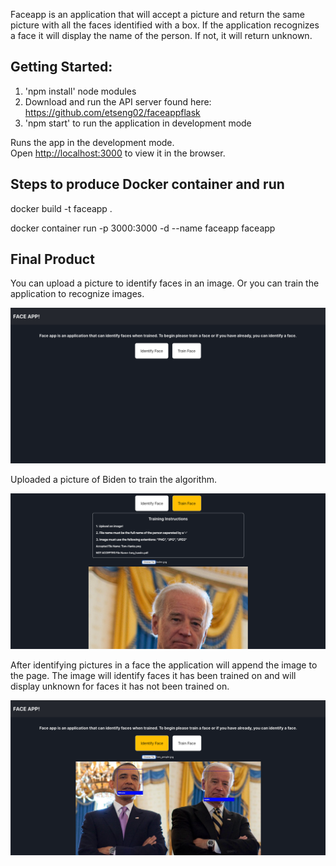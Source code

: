 Faceapp is an application that will accept a picture and return the same picture with all the faces identified with a box. If the application recognizes a face it will display the name of the person. If not, it will return unknown.

## Getting Started:

1. 'npm install' node modules
2. Download and run the API server found here: https://github.com/etseng02/faceappflask
3. 'npm start' to run the application in development mode

Runs the app in the development mode.<br />
Open [http://localhost:3000](http://localhost:3000) to view it in the browser.

## Steps to produce Docker container and run

docker build -t faceapp .

docker container run -p 3000:3000 -d --name faceapp faceapp

## Final Product

You can upload a picture to identify faces in an image. Or you can train the application to recognize images.

!["Main page"](https://github.com/etseng02/faceapp/blob/master/Docs/1.png)

Uploaded a picture of Biden to train the algorithm.

!["Training a face"](https://github.com/etseng02/faceapp/blob/master/Docs/2.png)

After identifying pictures in a face the application will append the image to the page. The image will identify faces it has been trained on and will display unknown for faces it has not been trained on.

!["Displaying results to page"](https://github.com/etseng02/faceapp/blob/master/Docs/3.png)

